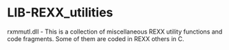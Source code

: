 LIB-REXX_utilities
==================

rxmmutl.dll - This is a collection of miscellaneous REXX utility functions and code fragments. Some of them are coded in REXX others in C. 
